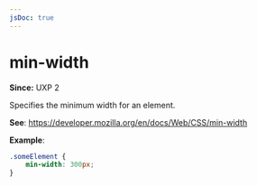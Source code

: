 ```yaml
---
jsDoc: true
---
```

# min-width

**Since:** UXP 2

Specifies the minimum width for an element.

**See**: https://developer.mozilla.org/en/docs/Web/CSS/min-width

**Example**:

```css
.someElement {
    min-width: 300px;
}
```
